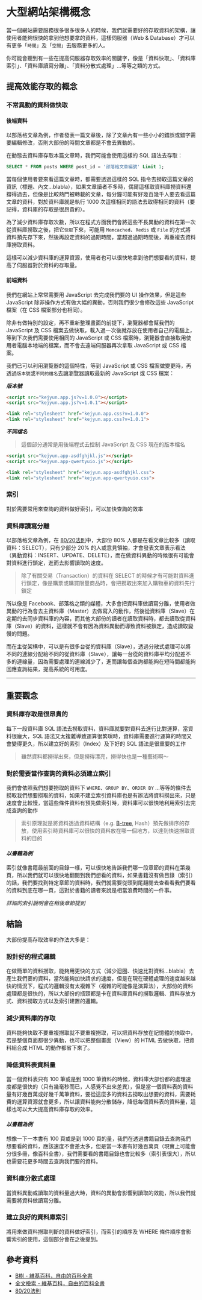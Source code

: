 # 大型網站架構概念

當一個網站需要服務很多很多很多人的時候，我們就需要好的存取資料的架構，讓使用者能夠很快的拿到他想要拿的資料，這樣伺服器（Web & Database）才可以有更多「`時間`」及「`空間`」去服務更多的人。

你可能會聽到有一些在提高伺服器存取效率的關鍵字，像是「資料快取」、「資料庫索引」、「資料庫讀寫分離」、「資料分散式處理」...等等之類的方式。

## 提高效能存取的概念

### 不常異動的資料做快取

#### 後端資料

以部落格文章為例，作者發表一篇文章後，除了文章內有一些小小的錯誤或錯字需要編輯修改，否則大部份的時間文章都是不會去異動的。

在動態去資料庫存取本篇文章時，我們可能會使用這樣的 SQL 語法去存取：

```sql
SELECT * FROM posts WHERE post_id = '部落格文章編號' Limit 1;
```

當每個使用者要來看這篇文章時，都需要透過這樣的 SQL 指令去撈取這篇文章的資訊（標題、內文...blabla），如果文章讀者不多時，偶爾這樣取資料庫撈資料還撐得過去，但像是比較熱門被轉載的文章，每分鐘可能有好幾百幾千人要去看這篇文章的資料，對於資料庫就是執行 1000 次這樣相同的語法去取得相同的資料（要記得，資料庫的存取是很昂貴的）。

為了減少資料庫存取次數，所以在程式方面我們會將這些不長異動的資料在第一次從資料庫撈取之後，把它`快取`下來，可能用 `Memcached`、`Redis` 或 `File` 的方式將資料預先存下來，然後再設定資料的過期時間，當超過過期時間後，再重複去資料庫撈取資料。

這樣可以減少資料庫的運算資源，使用者也可以很快地拿到他們想要看的資料，提高了伺服器對於資料的存取量。

#### 前端資料

我們在網站上常常需要用 JavaScript 去完成我們要的 UI 操作效果，但是這些 JavaScript 除非操作方式有做大幅的異動，否則我們很少會修改這些 JavaScript 檔案（在 CSS 檔案部分也相同）。

除非有做特別的設定，再不重新整理畫面的前提下，瀏覽器都會幫我們的 JavaScript 及 CSS 檔案去做快取，載入過一次後就存放在使用者自己的電腦上，等到下次我們需要使用相同的 JavaScript 或 CSS 檔案時，瀏覽器會直接取用使用者電腦本地端的檔案，而不會去遠端伺服器再次拿取 JavaScript 或 CSS 檔案。

我們已可以利用瀏覽器的這個特性，等到 JavaScript 或 CSS 檔案做變更時，再透過`版本號`或`不同的檔名`去讓瀏覽器讀取最新的 JavaScript 或 CSS 檔案：

***版本號***

```html
<script src="kejyun.app.js?v=1.0.0"></script>
<script src="kejyun.app.js?v=1.0.1"></script>

<link rel="stylesheet" href="kejyun.app.css?v=1.0.0">
<link rel="stylesheet" href="kejyun.app.css?v=1.0.1">
```

***不同檔名***

> 這個部分通常是用後端程式去控制 JavaScript 及 CSS 現在的版本檔名

```html
<script src="kejyun.app-asdfghjkl.js"></script>
<script src="kejyun.app-qwertyuio.js"></script>

<link rel="stylesheet" href="kejyun.app-asdfghjkl.css">
<link rel="stylesheet" href="kejyun.app-qwertyuio.css">
```

### 索引

對於需要常用來查詢的資料做好索引，可以加快查詢的效率

### 資料庫讀寫分離

以部落格文章為例，在 [80/20法則](http://wiki.mbalib.com/zh-tw/80/20%E6%B3%95%E5%88%99)中，大部份 80% 人都是在看文章比較多（讀取資料：SELECT），只有少部分 20% 的人或意見領袖，才會發表文章表示看法（異動資料：INSERT、UPDATE、DELETE），而在做資料異動的時候很有可能會對資料進行鎖定，進而去影響讀取的速度。

> 除了有關交易（Transaction）的資料在 SELECT 的時候才有可能對資料進行鎖定，像是購票或購買限量商品時，會把撈取出來加入購物車的資料先行鎖定

所以像是 Facebook、部落格之類的媒體，大多會把資料庫做讀寫分離，使用者做異動的行為會去主資料庫（Master）去做寫入的動作，然後從資料庫（Slave）在定期的去同步資料庫的內容，而其他大部份的讀者在讀取資料時，都去讀取從資料庫（Slave）的資料，這樣就不會有因為資料異動而導致資料被鎖定，造成讀取變慢的問題。

而在主從架構中，可以是有很多台從的資料庫（Slave），透過分散式處理可以將不同的連線分配給不同的從資料庫（Slave），讓每一台從的資料庫平均分配差不多的連線量，因為需要處理的連線減少了，進而讓每個查詢都能夠在短時間都能夠回應查詢結果，提高系統的可用度。


---


## 重要觀念

### 資料庫存取是很昂貴的

每下一段資料庫 SQL 語法去撈取資料，資料庫就要對資料去進行比對運算，當資料很龐大，SQL 語法又太複雜導致運算很繁瑣時，資料庫需要進行運算的時間又會變得更久，所以建立好的索引（Index）及下好的 SQL 語法是很重要的工作

> 雖然資料都撈得出來，但是撈得漂亮，撈得快也是一種藝術啊～

### 對於需要當作查詢的資料必須建立索引

我們會依照我們想要撈取的資料下 `WHERE`、`GROUP BY`、`ORDER BY` ...等等的條件去撈取我們想要撈取的資料，如果不建立索引資料庫也是有辦法將資料撈出來，只是速度會比較慢，當這些條件資料有預先做索引時，資料庫可以很快地利用索引去完成查詢的動作

> 索引原理就是將資料透過資料結構（e.g. [B-tree]((http://zh.wikipedia.org/wiki/B%E6%A0%91)), Hash）預先做排序的存放，使用索引時資料庫可以很快的資料放在哪一個地方，以達到快速撈取資料的目的

#### ***以書籍為例***

索引就像書籍最前面的目錄一樣，可以很快地告訴我們哪一段章節的資料在第幾頁，所以我們就可以很快地翻閱到我們想看的資料，如果書籍沒有做目錄（索引）的話，我們要找到特定章節的資料時，我們就需要從頭到尾翻閱去查看看我們要看的資料到底在哪一頁，這對於書籍的讀者來說是相當浪費時間的一件事。

*詳細的索引說明會在稍後章節提到*


## 結論

大部份提高存取效率的作法大多是：

### 設計好的程式邏輯

在做簡單的資料撈取，能夠用更快的方式（減少迴圈、快速比對資料...blabla）去產生我們要的資料，當然能夠加快請求的速度，但是在現在硬體處理的速度越來越快的情況下，程式的邏輯沒有太複雜下（複雜的可能像是演算法），大部份的資料處理都是很快的，所以大部份的瓶頸都是卡在資料庫資料的撈取邏輯、資料存放方式、資料撈取方式以及索引建置的邏輯。

### 減少資料庫的存取

資料能夠快取不要重複撈取就不要重複撈取，可以把資料存放在記憶體的快取中，若是整個頁面都很少異動，也可以把整個畫面（View）的 HTML 去做快取，把資料組合成 HTML 的動作都省下來了。

### 降低資料表資料量

當一個資料表只有 100 筆或是到 1000 筆資料的時候，資料庫大部份都的處理速度都是很快的（只有幾毫秒而已，人感覺不出來差異），但是當一個資料表的資料量有好幾百萬或好幾千萬筆資料，要從這麼多的資料去撈取出想要的資料，需要耗費的運算資源就會更多，所以讓資料能夠分散儲存，降低每個資料表的資料量，這樣也可以大大提高資料庫存取的效率。

#### ***以書籍為例***

想像一下一本書有 100 頁或是到 1000 頁的量，我們在透過書籍目錄去查詢我們想要看的資料，應該速度不會差太多，但是當一本書有好幾百萬頁（現實上可能會分很多冊，像百科全書），我們需要看的書籍目錄也會比較多（索引表很大），所以也需要花更多時間去查詢我們要的資料。

### 資料庫分散式處理

當資料異動或讀取的資料量過大時，資料的異動會影響到讀取的效能，所以我們就需要將資料做讀寫分離。

### 建立良好的資料庫索引

將用來做資料撈取判斷的資料做好索引，而索引的順序及 WHERE 條件順序會影響索引的使用，這個部分會在之後提到。

## 參考資料
* [B樹 - 維基百科，自由的百科全書](http://zh.wikipedia.org/wiki/B%E6%A0%91)
* [全文檢索 - 維基百科，自由的百科全書](http://zh.wikipedia.org/wiki/%E5%85%A8%E6%96%87%E6%AA%A2%E7%B4%A2)
* [80/20法則](http://wiki.mbalib.com/zh-tw/80/20%E6%B3%95%E5%88%99)
